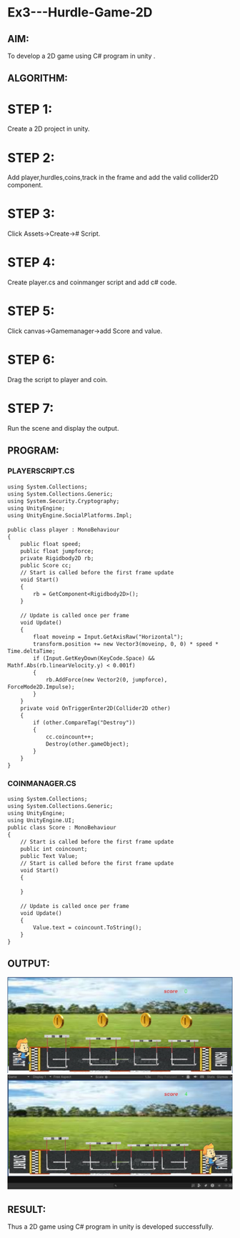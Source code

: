 # Ex3---Hurdle-Game-2D

## AIM:
To develop a 2D game using C# program in unity .

## ALGORITHM:
# STEP 1:
 Create a 2D project in unity.

# STEP 2:
 Add player,hurdles,coins,track in the frame and add the valid collider2D component.

# STEP 3:
 Click Assets->Create-># Script.

# STEP 4:
 Create player.cs and coinmanger script and add c# code.

# STEP 5:
 Click canvas->Gamemanager->add Score and value.

# STEP 6:
 Drag the script to player and coin.

# STEP 7:
Run the scene and display the output.

## PROGRAM:

### PLAYERSCRIPT.CS
```
using System.Collections;
using System.Collections.Generic;
using System.Security.Cryptography;
using UnityEngine;
using UnityEngine.SocialPlatforms.Impl;

public class player : MonoBehaviour
{
    public float speed;
    public float jumpforce;
    private Rigidbody2D rb;
    public Score cc;
    // Start is called before the first frame update
    void Start()
    {
        rb = GetComponent<Rigidbody2D>();
    }

    // Update is called once per frame
    void Update()
    {
        float moveinp = Input.GetAxisRaw("Horizontal");
        transform.position += new Vector3(moveinp, 0, 0) * speed * Time.deltaTime;
        if (Input.GetKeyDown(KeyCode.Space) && Mathf.Abs(rb.linearVelocity.y) < 0.001f)
        {
            rb.AddForce(new Vector2(0, jumpforce), ForceMode2D.Impulse);
        }
    }
    private void OnTriggerEnter2D(Collider2D other)
    {
        if (other.CompareTag("Destroy"))
        {
            cc.coincount++;
            Destroy(other.gameObject);
        }
    }
}
```

### COINMANAGER.CS

```
using System.Collections;
using System.Collections.Generic;
using UnityEngine;
using UnityEngine.UI;
public class Score : MonoBehaviour
{
    // Start is called before the first frame update
    public int coincount;
    public Text Value;
    // Start is called before the first frame update
    void Start()
    {

    }

    // Update is called once per frame
    void Update()
    {
        Value.text = coincount.ToString();
    }
}

```

## OUTPUT:
![alt text](output-ex03-vrar.jpg)
![alt text](output2_vrar.jpg)

## RESULT:

Thus a 2D game using C# program in unity is developed successfully.